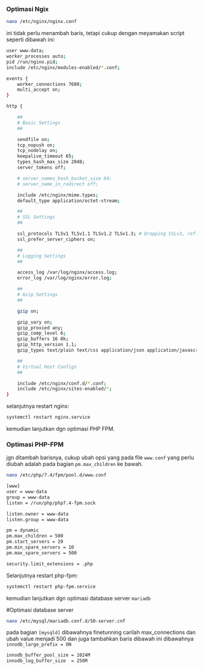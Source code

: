 ### Optimasi Ngix
```bash
nano /etc/nginx/nginx.conf
```
ini tidak perlu menambah baris, tetapi cukup dengan meyamakan script seperti dibawah ini:
```bash
user www-data;
worker_processes auto;
pid /run/nginx.pid;
include /etc/nginx/modules-enabled/*.conf;

events {
	worker_connections 7680;
	multi_accept on;
}

http {

	##
	# Basic Settings
	##

	sendfile on;
	tcp_nopush on;
	tcp_nodelay on;
	keepalive_timeout 65;
	types_hash_max_size 2048;
	server_tokens off;

	# server_names_hash_bucket_size 64;
	# server_name_in_redirect off;

	include /etc/nginx/mime.types;
	default_type application/octet-stream;

	##
	# SSL Settings
	##

	ssl_protocols TLSv1 TLSv1.1 TLSv1.2 TLSv1.3; # Dropping SSLv3, ref: POODLE
	ssl_prefer_server_ciphers on;

	##
	# Logging Settings
	##

	access_log /var/log/nginx/access.log;
	error_log /var/log/nginx/error.log;

	##
	# Gzip Settings
	##

	gzip on;

	gzip_vary on;
	gzip_proxied any;
	gzip_comp_level 6;
	gzip_buffers 16 8k;
	gzip_http_version 1.1;
	gzip_types text/plain text/css application/json application/javascript text/xml application/xml application/xml+rss text/javascript;

	##
	# Virtual Host Configs
	##

	include /etc/nginx/conf.d/*.conf;
	include /etc/nginx/sites-enabled/*;
}
```
selanjutnya restart nginx: 
```bash
systemctl restart nginx.service
```
kemudian lanjutkan dgn optimasi PHP FPM.

### Optimasi PHP-FPM
jgn ditambah barisnya, cukup ubah opsi yang pada file `www.conf`
yang perlu diubah adalah pada bagian `pm.max_children` ke bawah. 
```bash
nano /etc/php/7.4/fpm/pool.d/www.conf
```

```bash
[www]
user = www-data
group = www-data
listen = /run/php/php7.4-fpm.sock

listen.owner = www-data
listen.group = www-data

pm = dynamic
pm.max_children = 500
pm.start_servers = 20
pm.min_spare_servers = 10
pm.max_spare_servers = 500

security.limit_extensions = .php
```
Selanjutnya restart php-fpm:
```bash
systemctl restart php-fpm.service
```
kemudian lanjutkan dgn optimasi database server `mariadb`

#Optimasi database server
```bash
nano /etc/mysql/mariadb.conf.d/50-server.cnf
```
pada bagian `[mysqld]` dibawahnya finetunning carilah max_connections dan ubah value menjadi 500 
dan juga tambahkan baris dibawah ini dibawahnya `innodb_large_prefix = ON`
```bash
innodb_buffer_pool_size	= 1024M
innodb_log_buffer_size	= 256M
```
